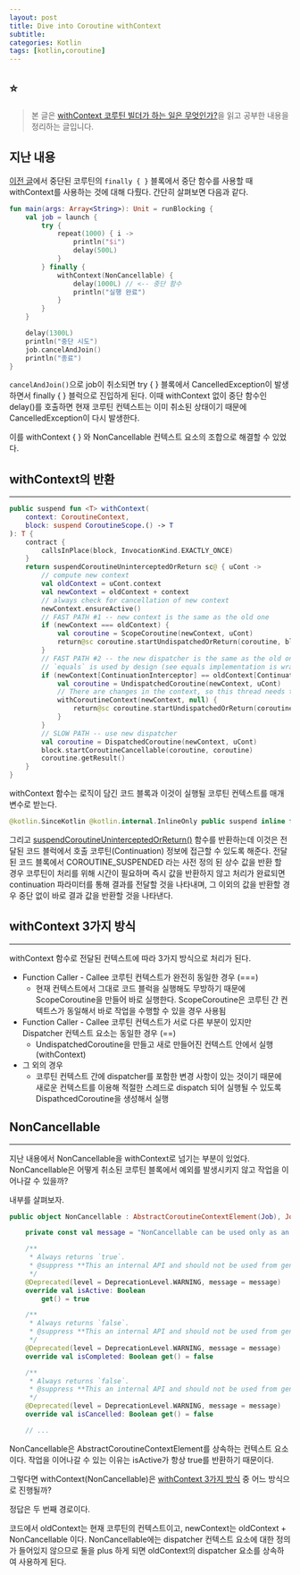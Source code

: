 ```yaml
---
layout: post
title: Dive into Coroutine withContext
subtitle: 
categories: Kotlin
tags: [kotlin,coroutine]
---
```


## ⭐

> 본 글은 [withContext 코루틴 빌더가 하는 일은 무엇인가?](https://myungpyo.medium.com/%EC%BD%94%EB%A3%A8%ED%8B%B4-%EA%B3%B5%EC%8B%9D-%EA%B0%80%EC%9D%B4%EB%93%9C-%EC%9E%90%EC%84%B8%ED%9E%88-%EC%9D%BD%EA%B8%B0-part-2-dive-1-4c468828319)을 읽고 공부한 내용을 정리하는 글입니다.

## 지난 내용

[이전 글](https://mangbaam.github.io/kotlin/2022/07/15/coroutine-cancellation.html)에서 중단된 코루틴의 `finally { }` 블록에서 중단 함수를 사용할 때 withContext를 사용하는 것에 대해 다뤘다. 간단히 살펴보면 다음과 같다.

```kotlin
fun main(args: Array<String>): Unit = runBlocking {
    val job = launch {
        try {
            repeat(1000) { i ->
                println("$i")
                delay(500L)
            }
        } finally {
            withContext(NonCancellable) {
                delay(1000L) // <-- 중단 함수
                println("실행 완료")
            }
        }
    }

    delay(1300L)
    println("중단 시도")
    job.cancelAndJoin()
    println("종료")
}
```

`cancelAndJoin()`으로 job이 취소되면 try { } 블록에서 CancelledException이 발생하면서 finally { } 블럭으로 진입하게 된다. 이때 withContext 없이 중단 함수인 delay()를 호출하면 현재 코루틴 컨텍스트는 이미 취소된 상태이기 때문에 CancelledException이 다시 발생한다.

이를 withContext { } 와 NonCancellable 컨텍스트 요소의 조합으로 해결할 수 있었다.

## withContext의 반환

---

```kotlin
public suspend fun <T> withContext(
    context: CoroutineContext,
    block: suspend CoroutineScope.() -> T
): T {
    contract {
        callsInPlace(block, InvocationKind.EXACTLY_ONCE)
    }
    return suspendCoroutineUninterceptedOrReturn sc@ { uCont ->
        // compute new context
        val oldContext = uCont.context
        val newContext = oldContext + context
        // always check for cancellation of new context
        newContext.ensureActive()
        // FAST PATH #1 -- new context is the same as the old one
        if (newContext === oldContext) {
            val coroutine = ScopeCoroutine(newContext, uCont)
            return@sc coroutine.startUndispatchedOrReturn(coroutine, block)
        }
        // FAST PATH #2 -- the new dispatcher is the same as the old one (something else changed)
        // `equals` is used by design (see equals implementation is wrapper context like ExecutorCoroutineDispatcher)
        if (newContext[ContinuationInterceptor] == oldContext[ContinuationInterceptor]) {
            val coroutine = UndispatchedCoroutine(newContext, uCont)
            // There are changes in the context, so this thread needs to be updated
            withCoroutineContext(newContext, null) {
                return@sc coroutine.startUndispatchedOrReturn(coroutine, block)
            }
        }
        // SLOW PATH -- use new dispatcher
        val coroutine = DispatchedCoroutine(newContext, uCont)
        block.startCoroutineCancellable(coroutine, coroutine)
        coroutine.getResult()
    }
}
```

withContext 함수는 로직이 담긴 코드 블록과 이것이 실행될 코루틴 컨텍스트를 매개 변수로 받는다.

```kotlin
@kotlin.SinceKotlin @kotlin.internal.InlineOnly public suspend inline fun <T> suspendCoroutineUninterceptedOrReturn(crossinline block: (kotlin.coroutines.Continuation<T>) -> kotlin.Any?): T { contract { /* compiled contract */ }; /* compiled code */ }
```

그리고 [suspendCoroutineUninterceptedOrReturn()](https://kotlinlang.org/api/latest/jvm/stdlib/kotlin.coroutines.intrinsics/suspend-coroutine-unintercepted-or-return.html) 함수를 반환하는데 이것은 전달된 코드 블럭에서 호출 코루틴(Continuation) 정보에 접근할 수 있도록 해준다. 전달된 코드 블록에서 COROUTINE_SUSPENDED 라는 사전 정의 된 상수 값을 반환 할 경우 코루틴이 처리를 위해 시간이 필요하며 즉시 값을 반환하지 않고 처리가 완료되면 continuation 파라미터를 통해 결과를 전달할 것을 나타내며, 그 이외의 값을 반환할 경우 중단 없이 바로 결과 값을 반환할 것을 나타낸다.

## withContext 3가지 방식

---

withContext 함수로 전달된 컨텍스트에 따라 3가지 방식으로 처리가 된다.

- Function Caller - Callee 코루틴 컨텍스트가 완전히 동일한 경우 (===)
  - 현재 컨텍스트에서 그대로 코드 블럭을 실행해도 무방하기 때문에 ScopeCoroutine을 만들어 바로 실행한다. ScopeCoroutine은 코루틴 간 컨텍트스가 동일해서 바로 작업을 수행할 수 있을 경우 사용됨
- Function Caller - Callee 코루틴 컨텍스트가 서로 다른 부분이 있지만 Dispatcher 컨텍스트 요소는 동일한 경우 (==)
  - UndispatchedCoroutine을 만들고 새로 만들어진 컨텍스트 안에서 실행 (withContext)
- 그 외의 경우
  - 코루틴 컨텍스트 간에 dispatcher를 포함한 변경 사항이 있는 것이기 때문에 새로운 컨텍스트를 이용해 적절한 스레드로 dispatch 되어 실행될 수 있도록 DispathcedCoroutine을 생성해서 실행

## NonCancellable

---

지난 내용에서 NonCancellable을 withContext로 넘기는 부분이 있었다. NonCancellable은 어떻게 취소된 코루틴 블록에서 예외를 발생시키지 않고 작업을 이어나갈 수 있을까?

내부를 살펴보자.

```kotlin
public object NonCancellable : AbstractCoroutineContextElement(Job), Job {

    private const val message = "NonCancellable can be used only as an argument for 'withContext', direct usages of its API are prohibited"

    /**
     * Always returns `true`.
     * @suppress **This an internal API and should not be used from general code.**
     */
    @Deprecated(level = DeprecationLevel.WARNING, message = message)
    override val isActive: Boolean
        get() = true

    /**
     * Always returns `false`.
     * @suppress **This an internal API and should not be used from general code.**
     */
    @Deprecated(level = DeprecationLevel.WARNING, message = message)
    override val isCompleted: Boolean get() = false

    /**
     * Always returns `false`.
     * @suppress **This an internal API and should not be used from general code.**
     */
    @Deprecated(level = DeprecationLevel.WARNING, message = message)
    override val isCancelled: Boolean get() = false

    // ...
```

NonCancellable은 AbstractCoroutineContextElement를 상속하는 컨텍스트 요소이다. 작업을 이어나갈 수 있는 이유는 isActive가 항상 true를 반환하기 때문이다.

그렇다면 withContext(NonCancellable)은 [withContext 3가지 방식](#withcontext-3가지-방식) 중 어느 방식으로 진행될까?

정답은 두 번째 경로이다.

코드에서 oldContext는 현재 코루틴의 컨텍스트이고, newContext는 oldContext + NonCancellable 이다. NonCancellable에는 dispatcher 컨텍스트 요소에 대한 정의가 들어있지 않으므로 둘을 plus 하게 되면 oldContext의 dispatcher 요소를 상속하여 사용하게 된다.
